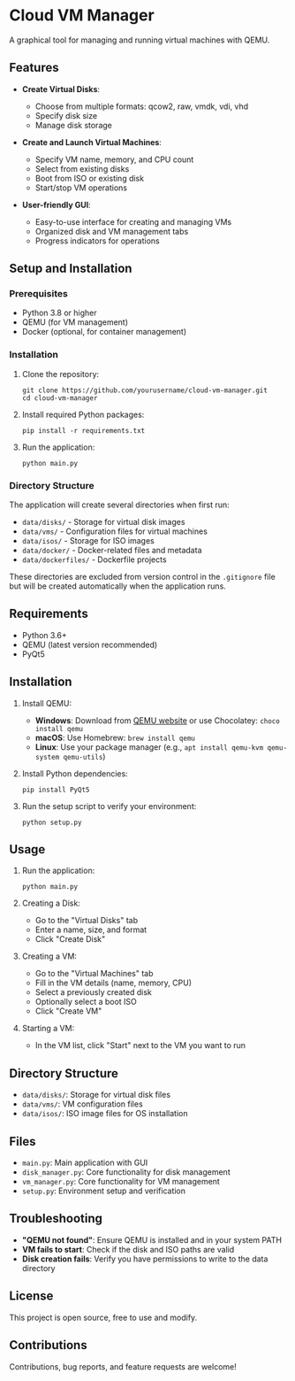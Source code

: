 # Cloud VM Manager

A graphical tool for managing and running virtual machines with QEMU.

## Features

- **Create Virtual Disks**:
  - Choose from multiple formats: qcow2, raw, vmdk, vdi, vhd
  - Specify disk size
  - Manage disk storage

- **Create and Launch Virtual Machines**:
  - Specify VM name, memory, and CPU count
  - Select from existing disks
  - Boot from ISO or existing disk
  - Start/stop VM operations

- **User-friendly GUI**:
  - Easy-to-use interface for creating and managing VMs
  - Organized disk and VM management tabs
  - Progress indicators for operations

## Setup and Installation

### Prerequisites

- Python 3.8 or higher
- QEMU (for VM management)
- Docker (optional, for container management)

### Installation

1. Clone the repository:
   ```
   git clone https://github.com/yourusername/cloud-vm-manager.git
   cd cloud-vm-manager
   ```

2. Install required Python packages:
   ```
   pip install -r requirements.txt
   ```

3. Run the application:
   ```
   python main.py
   ```

### Directory Structure

The application will create several directories when first run:

- `data/disks/` - Storage for virtual disk images
- `data/vms/` - Configuration files for virtual machines
- `data/isos/` - Storage for ISO images
- `data/docker/` - Docker-related files and metadata
- `data/dockerfiles/` - Dockerfile projects

These directories are excluded from version control in the `.gitignore` file but will be created automatically when the application runs.

## Requirements

- Python 3.6+
- QEMU (latest version recommended)
- PyQt5

## Installation

1. Install QEMU:
   - **Windows**: Download from [QEMU website](https://www.qemu.org/download/#windows) or use Chocolatey: `choco install qemu`
   - **macOS**: Use Homebrew: `brew install qemu`
   - **Linux**: Use your package manager (e.g., `apt install qemu-kvm qemu-system qemu-utils`)

2. Install Python dependencies:
   ```
   pip install PyQt5
   ```

3. Run the setup script to verify your environment:
   ```
   python setup.py
   ```

## Usage

1. Run the application:
   ```
   python main.py
   ```

2. Creating a Disk:
   - Go to the "Virtual Disks" tab
   - Enter a name, size, and format
   - Click "Create Disk"

3. Creating a VM:
   - Go to the "Virtual Machines" tab
   - Fill in the VM details (name, memory, CPU)
   - Select a previously created disk
   - Optionally select a boot ISO
   - Click "Create VM"

4. Starting a VM:
   - In the VM list, click "Start" next to the VM you want to run

## Directory Structure

- `data/disks/`: Storage for virtual disk files
- `data/vms/`: VM configuration files
- `data/isos/`: ISO image files for OS installation

## Files

- `main.py`: Main application with GUI
- `disk_manager.py`: Core functionality for disk management
- `vm_manager.py`: Core functionality for VM management
- `setup.py`: Environment setup and verification

## Troubleshooting

- **"QEMU not found"**: Ensure QEMU is installed and in your system PATH
- **VM fails to start**: Check if the disk and ISO paths are valid
- **Disk creation fails**: Verify you have permissions to write to the data directory

## License

This project is open source, free to use and modify.

## Contributions

Contributions, bug reports, and feature requests are welcome!
